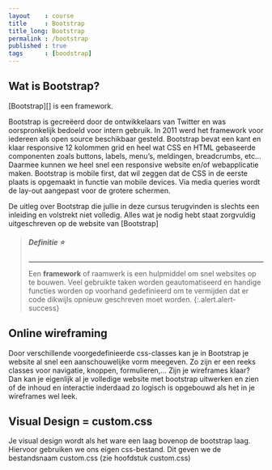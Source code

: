 ```yaml
---
layout    : course
title     : Bootstrap
title_long: Bootstrap
permalink : /bootstrap
published : true
tags      : [boodstrap]
---
```


Wat is Bootstrap?
-----------------

[Bootstrap][] is een framework.

Bootstrap is gecreëerd door de ontwikkelaars van Twitter en was oorspronkelijk bedoeld voor intern gebruik. In 2011 werd het framework voor iedereen als open source beschikbaar gesteld. 
Bootstrap bevat een kant en klaar responsive 12 kolommen grid en heel wat CSS en HTML gebaseerde componenten zoals buttons, labels, menu’s, meldingen, breadcrumbs, etc... Daarmee kunnen we heel snel een responsive website en/of webapplicatie maken. Bootstrap is mobile first, dat wil zeggen dat de CSS in de eerste plaats is opgemaakt in functie van mobile devices. Via media queries wordt de lay-out aangepast voor de grotere schermen.  

De uitleg over Bootstrap die jullie in deze cursus terugvinden is slechts een inleiding en volstrekt niet volledig. Alles wat je nodig hebt staat zorgvuldig uitgeschreven op de website van [Bootstrap]

> ##### **Definitie** :star:
> ---
> Een **framework** of raamwerk is een hulpmiddel om snel websites op te bouwen.
> Veel gebruikte taken worden geautomatiseerd en handige functies worden op voorhand gedefinieerd om te vermijden dat er code dikwijls opnieuw geschreven moet worden. 
{:.alert.alert-success}

## Online wireframing

Door verschillende voorgedefinieerde css-classes kan je in Bootstrap je website al snel een aanschouwelijke vorm meegeven. Zo zijn er een reeks classes voor navigatie, knoppen, formulieren,...
Zijn je wireframes klaar? Dan kan je eigenlijk al je volledige website met bootstrap uitwerken en zien of de inhoud en interactie inderdaad zo logisch is opgebouwd als het in je wireframes wel leek.

## Visual Design = custom.css

Je visual design wordt als het ware een laag bovenop de bootstrap laag. Hiervoor gebruiken we ons eigen css-bestand. Dit geven we de bestandsnaam custom.css (zie hoofdstuk custom.css)
